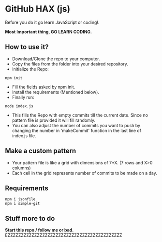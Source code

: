 # GitHub HAX (js)

Before you do it go learn JavaScript or coding!.

**Most Important thing, GO LEARN CODING.**

## How to use it?

- Download/Clone the repo to your computer.
- Copy the files from the folder into your desired repository.
- Initialize the Repo:

```
npm init
```

- Fill the fields asked by npm init.
- Install the requirements (Mentioned below).
- Finally run:

```
node index.js
```

- This fills the Repo with empty commits till the current date.
  Since no pattern file is provided it will fill randomly.
- You can also adjust the number of commits you want to push by changing the number in 'makeCommit' function in the last line of index.js file.

## Make a custom pattern

- Your pattern file is like a grid with dimensions of 7\*X. (7 rows and X>0 columns)
- Each cell in the grid represents number of commits to be made on a day.

## Requirements

```
npm i jsonfile
npm i simple-git
```

## Stuff more to do 
**Start this repo / follow me or bad.**
EZZZZZZZZZZZZZZZZZZZZZZZZZZZZZZZZZZZZZZZZZZZ

